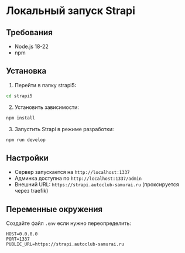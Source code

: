 # Локальный запуск Strapi

## Требования
- Node.js 18-22
- npm

## Установка
1. Перейти в папку strapi5:
```bash
cd strapi5
```

2. Установить зависимости:
```bash
npm install
```

3. Запустить Strapi в режиме разработки:
```bash
npm run develop
```

## Настройки
- Сервер запускается на `http://localhost:1337`
- Админка доступна по `http://localhost:1337/admin`
- Внешний URL: `https://strapi.autoclub-samurai.ru` (проксируется через traefik)

## Переменные окружения
Создайте файл `.env` если нужно переопределить:
```
HOST=0.0.0.0
PORT=1337
PUBLIC_URL=https://strapi.autoclub-samurai.ru
